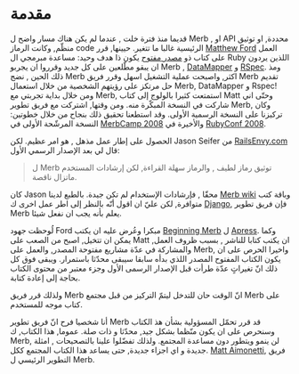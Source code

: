 # مقدمة

قديما منذ فترة خلت , عندما لم يكن هناك مسار واضح ل Merb , او API محددة,
او توثيق منظّم, وكانت الرماز code الرئيسية غالبا ما تتغير.
حيينها, قرر [Matthew Ford][] العمل على كتاب ذو  [مصدر مفتوح][]
يكون ذا هدف وحيد:
مساعدة مبرمجي ال Ruby اللذين يردون ان يبقو مطّلعين على كل جديد
وقرروا ان يجربو Merb , [DataMapper][] و [RSpec][].
ومذ ذلك الحين , نضج Merb اكثر, واصبحت عملية التشغيل اسهل
وقرر فريق Merb تقديم حل مرتكز على رؤيتهم الشخصية
من خلال استعمال Merb, DataMapper و Rspec!
ومن خلال بداية تجربتي مع Merb,
استمتعت كثيرا بالولوج إلى كتاب Matt
وحتّى اني شاركت في النسخة المبكّرة منه.
ومن وقتها, اشتركت مع فريق تطوير Merb,
وكان تركيزنا على النسخة الرسمية الأولى.
وقد استطعنا تحقيق ذلك بنجاح من خلال خطوتين:
النسخة المرشّحة الأولى في [MerbCamp 2008][]
والأخيرة في [RubyConf 2008][].

الحصول على إطار عمل مذهل , هو امر عظيم.
لكن Jason Seifer من [RailsEnvy.com][] قال لي بعد الإصدار الرسمي الأول:

> ل Merb توثيق رماز لطيف , والرماز سهلة القراءة,
> لكن إرشادات المستخدم ماتزال ناقصة.

كان Jason محقّا , فإرشادات الإستخدام لم تكن جيدة.
بالطبع لدينا  [Merb wiki][] وباقة كتب متوافرة,
لكن عليّ ان اقول أنّه بالنظر إلى اطر عمل اخرى ك [Django][],
فإن فريق تطوير Merb يعلم بأنه يجب ان نفعل شيئا.

لُوحظت جهود Ford مبكرا
وعُرض عليه ان يكتب [Beginning Merb][] ل [Apress][].
وكما يمكن ان تتخيل,
اصبح من الصعب على Matt ان يكتب كتابا للناشر ,
بسبب ظروف العمل, والمشاركة في عدّة مشاريع مفتوحة المصدر,
والعمل على Merb,
واخيرا الحرص على ان يكون الكتاب المفتوح المصدر اللذي بدأه سابقا
سيبقى محدّثا باستمرار.
ويبقى فوق كل ذلك انّ تغيراتٍ عدّة طرأت قبل الإصدار الرسمى الأول
وجزء معتبر من محتوى الكتاب بحاجة إلى إعادة كتابة.

ولذلك قرر فريق Merb انّ الوقت حان للتدخل
ليتمّ التركيز من قبل مجتمع Merb على كتاب موجه للمستخدم.

أنا شخصيا فرح انّ فريق تطوير Merb قد قرر 
تحمّل المسؤولية بشأن هذ الكتاب
وسنحرص على ان يكون منّظما بشكل جيد, محدّثا و ذات صلة. 
عموما, هذا الكتاب, ك Merb,
لن ينمو ويتطور دون مساعدة المجتمع.
ولذلك تفضّلوا علينا بالتصحيحات , امثلة جديدة و اي اجزاء جديدة,
حتى يساعد هذا الكتاب المجتمع ككل.
[Matt Aimonetti][], فريق التطوير الرئيسي ل Merb.


[Apress]:           http://www.apress.com/
[Beginning Merb]:   http://www.apress.com/book/view/9781430218234
[DataMapper]:       http://datamapper.org/doku.php
[Django]:           http://www.djangobook.com/
[Matt Aimonetti]:   http://merbist.com
[Matthew Ford]:     http://github.com/deimos1986
[MerbCamp 2008]:    http://merbcamp.com
[مصدر مفتوح]:      http://en.wikipedia.org/wiki/Open_Source
[RailsEnvy.com]:    http://railsenvy.com
[RSpec]:            http://rspec.info
[RubyConf 2008]:    http://rubyconf.org
[Merb wiki]:        http://wiki.merbivore.com



